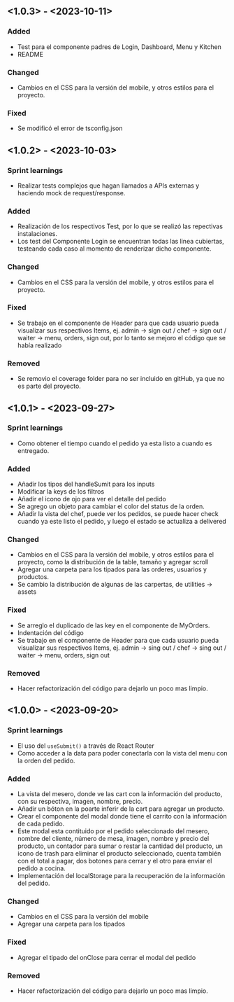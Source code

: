## <1.0.3> - <2023-10-11>

### Added

* Test para el componente padres de Login, Dashboard, Menu y Kitchen 
* README

### Changed

* Cambios en el CSS para la versión del mobile, y otros estilos para el proyecto.

### Fixed

* Se modificó el error de tsconfig.json

## <1.0.2> - <2023-10-03>
### Sprint learnings

* Realizar tests complejos que hagan llamados a APIs externas y haciendo mock de request/response.

### Added

* Realización de los respectivos Test, por lo que se realizó las repectivas instalaciones.
* Los test del Componente Login se encuentran todas las linea cubiertas, testeando cada caso al momento de renderizar dicho componente.

### Changed

* Cambios en el CSS para la versión del mobile, y otros estilos para el proyecto.

### Fixed

* Se trabajo en el componente de Header para que cada usuario pueda visualizar sus respectivos Items, ej. admin -> sign out / chef -> sign out / waiter -> menu, orders, sign out, por lo tanto se mejoro el código que se había realizado

### Removed

* Se removio el coverage folder para no ser incluido en gitHub, ya que no es parte del proyecto.

## <1.0.1> - <2023-09-27>
### Sprint learnings

* Como obtener el tiempo cuando el pedido ya esta listo a cuando es entregado.

### Added

* Añadir los tipos del handleSumit para los inputs
* Modificar la keys de los filtros
* Añadir el icono de ojo para ver el detalle del pedido
* Se agrego un objeto para cambiar el color del status de la orden. 
* Añadir la vista del chef, puede ver los pedidos, se puede hacer check cuando ya este listo el pedido, y luego el estado se actualiza a delivered

### Changed

* Cambios en el CSS para la versión del mobile, y otros estilos para el proyecto, como la distribución de la table, tamaño y agregar scroll
* Agregar una carpeta para los tipados para las orderes, usuarios y productos.
* Se cambio la distribución de algunas de las carpertas, de utilities -> assets

### Fixed

* Se arreglo el duplicado de las key en el componente de MyOrders.
* Indentación del código
* Se trabajo en el componente de Header para que cada usuario pueda visualizar sus respectivos Items, ej. admin -> sing out / chef -> sing out / waiter -> menu, orders, sign out 

### Removed

* Hacer refactorización del código para dejarlo un poco mas limpio. 

## <1.0.0> - <2023-09-20>

### Sprint learnings

* El uso del `useSubmit()` a través de React Router
* Como acceder a la data para poder conectarla con la vista del menu con la orden del pedido.

### Added

* La vista del mesero, donde ve las cart con la información del producto, con su respectiva, imagen, nombre, precio.
* Añadir un bóton en la poarte inferir de la cart para agregar un producto.
* Crear el componente del modal donde tiene el carrito con la información de cada pedido. 
* Este modal esta contituido por el pedido seleccionado del mesero, nombre del cliente, número de mesa, imagen, nombre y precio del producto, un contador para sumar o restar la cantidad del producto, un icono de trash para eliminar el producto seleccionado, cuenta también con el total a pagar, dos botones para cerrar y el otro para enviar el pedido a cocina.
* Implementación del localStorage para la recuperación de la información del pedido.

### Changed

* Cambios en el CSS para la versión del mobile
* Agregar una carpeta para los tipados

### Fixed

* Agregar el tipado del onClose para cerrar el modal del pedido 

### Removed

* Hacer refactorización del código para dejarlo un poco mas limpio. 
